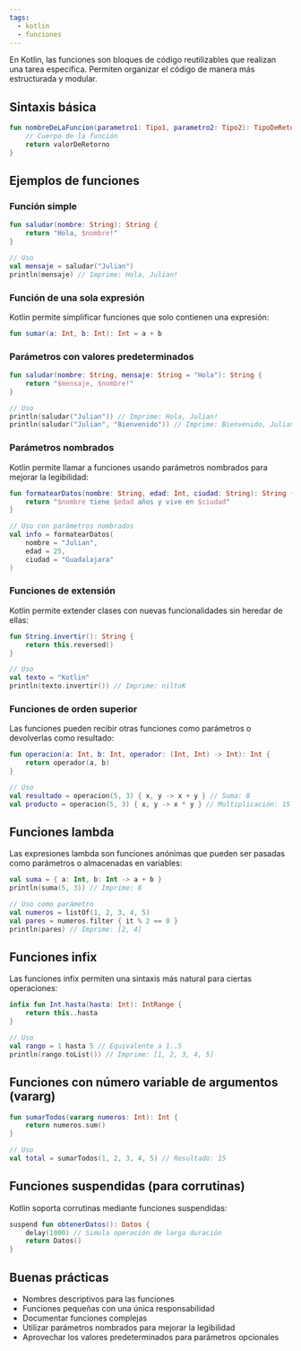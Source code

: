 ```yaml
---
tags:
  - kotlin
  - funciones
---
```

En Kotlin, las funciones son bloques de código reutilizables que realizan una tarea específica. Permiten organizar el código de manera más estructurada y modular.

## Sintaxis básica

```kotlin
fun nombreDeLaFuncion(parametro1: Tipo1, parametro2: Tipo2): TipoDeRetorno {
    // Cuerpo de la función
    return valorDeRetorno
}

```

## Ejemplos de funciones

### Función simple

```kotlin
fun saludar(nombre: String): String {
    return "Hola, $nombre!"
}

// Uso
val mensaje = saludar("Julian")
println(mensaje) // Imprime: Hola, Julian!

```

### Función de una sola expresión

Kotlin permite simplificar funciones que solo contienen una expresión:

```kotlin
fun sumar(a: Int, b: Int): Int = a + b

```

### Parámetros con valores predeterminados

```kotlin
fun saludar(nombre: String, mensaje: String = "Hola"): String {
    return "$mensaje, $nombre!"
}

// Uso
println(saludar("Julian")) // Imprime: Hola, Julian!
println(saludar("Julian", "Bienvenido")) // Imprime: Bienvenido, Julian!

```

### Parámetros nombrados

Kotlin permite llamar a funciones usando parámetros nombrados para mejorar la legibilidad:

```kotlin
fun formatearDatos(nombre: String, edad: Int, ciudad: String): String {
    return "$nombre tiene $edad años y vive en $ciudad"
}

// Uso con parámetros nombrados
val info = formatearDatos(
    nombre = "Julian",
    edad = 25,
    ciudad = "Guadalajara"
)

```

### Funciones de extensión

Kotlin permite extender clases con nuevas funcionalidades sin heredar de ellas:

```kotlin
fun String.invertir(): String {
    return this.reversed()
}

// Uso
val texto = "Kotlin"
println(texto.invertir()) // Imprime: niltoK

```

### Funciones de orden superior

Las funciones pueden recibir otras funciones como parámetros o devolverlas como resultado:

```kotlin
fun operacion(a: Int, b: Int, operador: (Int, Int) -> Int): Int {
    return operador(a, b)
}

// Uso
val resultado = operacion(5, 3) { x, y -> x + y } // Suma: 8
val producto = operacion(5, 3) { x, y -> x * y } // Multiplicación: 15

```

## Funciones lambda

Las expresiones lambda son funciones anónimas que pueden ser pasadas como parámetros o almacenadas en variables:

```kotlin
val suma = { a: Int, b: Int -> a + b }
println(suma(5, 3)) // Imprime: 8

// Uso como parámetro
val numeros = listOf(1, 2, 3, 4, 5)
val pares = numeros.filter { it % 2 == 0 }
println(pares) // Imprime: [2, 4]

```

## Funciones infix

Las funciones infix permiten una sintaxis más natural para ciertas operaciones:

```kotlin
infix fun Int.hasta(hasta: Int): IntRange {
    return this..hasta
}

// Uso
val rango = 1 hasta 5 // Equivalente a 1..5
println(rango.toList()) // Imprime: [1, 2, 3, 4, 5]

```

## Funciones con número variable de argumentos (vararg)

```kotlin
fun sumarTodos(vararg numeros: Int): Int {
    return numeros.sum()
}

// Uso
val total = sumarTodos(1, 2, 3, 4, 5) // Resultado: 15

```

## Funciones suspendidas (para corrutinas)

Kotlin soporta corrutinas mediante funciones suspendidas:

```kotlin
suspend fun obtenerDatos(): Datos {
    delay(1000) // Simula operación de larga duración
    return Datos()
}

```

## Buenas prácticas

- Nombres descriptivos para las funciones
- Funciones pequeñas con una única responsabilidad
- Documentar funciones complejas
- Utilizar parámetros nombrados para mejorar la legibilidad
- Aprovechar los valores predeterminados para parámetros opcionales